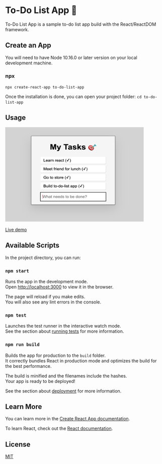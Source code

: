 # To-Do List App 🎯

To-Do List App is a sample to-do list app build with the React/ReactDOM framework.

## Create an App
You will need to have Node 10.16.0 or later version on your local development machine. 

### npx
`npx create-react-app to-do-list-app`

Once the installation is done, you can open your project folder:
`cd to-do-list-app`


## Usage
<img src = 'example.png' width="440" height="300"> 

[Live demo](https://anyapages.com/to-do-list-app.html)

## Available Scripts

In the project directory, you can run:

### `npm start`

Runs the app in the development mode.\
Open [http://localhost:3000](http://localhost:3000) to view it in the browser.

The page will reload if you make edits.\
You will also see any lint errors in the console.

### `npm test`

Launches the test runner in the interactive watch mode.\
See the section about [running tests](https://facebook.github.io/create-react-app/docs/running-tests) for more information.

### `npm run build`

Builds the app for production to the `build` folder.\
It correctly bundles React in production mode and optimizes the build for the best performance.

The build is minified and the filenames include the hashes.\
Your app is ready to be deployed!

See the section about [deployment](https://facebook.github.io/create-react-app/docs/deployment) for more information.

## Learn More

You can learn more in the [Create React App documentation](https://facebook.github.io/create-react-app/docs/getting-started).

To learn React, check out the [React documentation](https://reactjs.org/).

## License
[MIT](https://github.com/anyapages/to-do-list-app/blob/main/LICENSE) 

